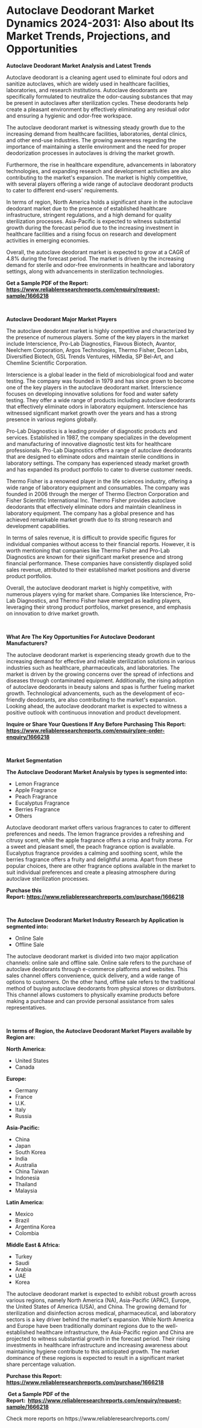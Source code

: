 <p><h1>Autoclave Deodorant Market Dynamics 2024-2031: Also about Its Market Trends, Projections, and Opportunities</h1></p><p><strong>Autoclave Deodorant Market Analysis and Latest Trends</strong></p>
<p><p>Autoclave deodorant is a cleaning agent used to eliminate foul odors and sanitize autoclaves, which are widely used in healthcare facilities, laboratories, and research institutions. Autoclave deodorants are specifically formulated to neutralize the odor-causing substances that may be present in autoclaves after sterilization cycles. These deodorants help create a pleasant environment by effectively eliminating any residual odor and ensuring a hygienic and odor-free workspace.</p><p>The autoclave deodorant market is witnessing steady growth due to the increasing demand from healthcare facilities, laboratories, dental clinics, and other end-use industries. The growing awareness regarding the importance of maintaining a sterile environment and the need for proper deodorization processes in autoclaves is driving the market growth.</p><p>Furthermore, the rise in healthcare expenditure, advancements in laboratory technologies, and expanding research and development activities are also contributing to the market's expansion. The market is highly competitive, with several players offering a wide range of autoclave deodorant products to cater to different end-users' requirements.</p><p>In terms of region, North America holds a significant share in the autoclave deodorant market due to the presence of established healthcare infrastructure, stringent regulations, and a high demand for quality sterilization processes. Asia-Pacific is expected to witness substantial growth during the forecast period due to the increasing investment in healthcare facilities and a rising focus on research and development activities in emerging economies.</p><p>Overall, the autoclave deodorant market is expected to grow at a CAGR of 4.8% during the forecast period. The market is driven by the increasing demand for sterile and odor-free environments in healthcare and laboratory settings, along with advancements in sterilization technologies.</p></p>
<p><strong>Get a Sample PDF of the Report:&nbsp; <a href="https://www.reliableresearchreports.com/enquiry/request-sample/1666218">https://www.reliableresearchreports.com/enquiry/request-sample/1666218</a></strong></p>
<p>&nbsp;</p>
<p><strong>Autoclave Deodorant Major Market Players</strong></p>
<p><p>The autoclave deodorant market is highly competitive and characterized by the presence of numerous players. Some of the key players in the market include Interscience, Pro-Lab Diagnostics, Flavous Biotech, Avantor, Neelchem Corporation, Argos Technologies, Thermo Fisher, Decon Labs, Diversified Biotech, GSL Trends Ventures, HiMedia, SP Bel-Art, and Chemline Scientific Corporation.</p><p>Interscience is a global leader in the field of microbiological food and water testing. The company was founded in 1979 and has since grown to become one of the key players in the autoclave deodorant market. Interscience focuses on developing innovative solutions for food and water safety testing. They offer a wide range of products including autoclave deodorants that effectively eliminate odors in laboratory equipment. Interscience has witnessed significant market growth over the years and has a strong presence in various regions globally.</p><p>Pro-Lab Diagnostics is a leading provider of diagnostic products and services. Established in 1987, the company specializes in the development and manufacturing of innovative diagnostic test kits for healthcare professionals. Pro-Lab Diagnostics offers a range of autoclave deodorants that are designed to eliminate odors and maintain sterile conditions in laboratory settings. The company has experienced steady market growth and has expanded its product portfolio to cater to diverse customer needs.</p><p>Thermo Fisher is a renowned player in the life sciences industry, offering a wide range of laboratory equipment and consumables. The company was founded in 2006 through the merger of Thermo Electron Corporation and Fisher Scientific International Inc. Thermo Fisher provides autoclave deodorants that effectively eliminate odors and maintain cleanliness in laboratory equipment. The company has a global presence and has achieved remarkable market growth due to its strong research and development capabilities.</p><p>In terms of sales revenue, it is difficult to provide specific figures for individual companies without access to their financial reports. However, it is worth mentioning that companies like Thermo Fisher and Pro-Lab Diagnostics are known for their significant market presence and strong financial performance. These companies have consistently displayed solid sales revenue, attributed to their established market positions and diverse product portfolios.</p><p>Overall, the autoclave deodorant market is highly competitive, with numerous players vying for market share. Companies like Interscience, Pro-Lab Diagnostics, and Thermo Fisher have emerged as leading players, leveraging their strong product portfolios, market presence, and emphasis on innovation to drive market growth.</p></p>
<p>&nbsp;</p>
<p><strong>What Are The Key Opportunities For Autoclave Deodorant Manufacturers?</strong></p>
<p><p>The autoclave deodorant market is experiencing steady growth due to the increasing demand for effective and reliable sterilization solutions in various industries such as healthcare, pharmaceuticals, and laboratories. The market is driven by the growing concerns over the spread of infections and diseases through contaminated equipment. Additionally, the rising adoption of autoclave deodorants in beauty salons and spas is further fueling market growth. Technological advancements, such as the development of eco-friendly deodorants, are also contributing to the market's expansion. Looking ahead, the autoclave deodorant market is expected to witness a positive outlook with continuous innovation and product development.</p></p>
<p><strong>Inquire or Share Your Questions If Any Before Purchasing This Report: <a href="https://www.reliableresearchreports.com/enquiry/pre-order-enquiry/1666218">https://www.reliableresearchreports.com/enquiry/pre-order-enquiry/1666218</a></strong></p>
<p>&nbsp;</p>
<p><strong>Market Segmentation</strong></p>
<p><strong>The Autoclave Deodorant Market Analysis by types is segmented into:</strong></p>
<p><ul><li>Lemon Fragrance</li><li>Apple Fragrance</li><li>Peach Fragrance</li><li>Eucalyptus Fragrance</li><li>Berries Fragrance</li><li>Others</li></ul></p>
<p><p>Autoclave deodorant market offers various fragrances to cater to different preferences and needs. The lemon fragrance provides a refreshing and citrusy scent, while the apple fragrance offers a crisp and fruity aroma. For a sweet and pleasant smell, the peach fragrance option is available. Eucalyptus fragrance provides a calming and soothing scent, while the berries fragrance offers a fruity and delightful aroma. Apart from these popular choices, there are other fragrance options available in the market to suit individual preferences and create a pleasing atmosphere during autoclave sterilization processes.</p></p>
<p><strong>Purchase this Report:&nbsp;<a href="https://www.reliableresearchreports.com/purchase/1666218">https://www.reliableresearchreports.com/purchase/1666218</a></strong></p>
<p>&nbsp;</p>
<p><strong>The Autoclave Deodorant Market Industry Research by Application is segmented into:</strong></p>
<p><ul><li>Online Sale</li><li>Offline Sale</li></ul></p>
<p><p>The autoclave deodorant market is divided into two major application channels: online sale and offline sale. Online sale refers to the purchase of autoclave deodorants through e-commerce platforms and websites. This sales channel offers convenience, quick delivery, and a wide range of options to customers. On the other hand, offline sale refers to the traditional method of buying autoclave deodorants from physical stores or distributors. This channel allows customers to physically examine products before making a purchase and can provide personal assistance from sales representatives.</p></p>
<p>&nbsp;</p>
<p><strong>In terms of Region, the Autoclave Deodorant Market Players available by Region are:</strong></p>
<p>
    <p> <strong> North America: </strong>
        <ul>
            <li>United States</li>
            <li>Canada</li>
        </ul>
        </p> 
    <p> <strong> Europe: </strong>
        <ul>
            <li>Germany</li>
            <li>France</li>
            <li>U.K.</li>
            <li>Italy</li>
            <li>Russia</li>
        </ul>
        </p> 
    <p> <strong> Asia-Pacific: </strong>
        <ul>
            <li>China</li>
            <li>Japan</li>
            <li>South Korea</li>
            <li>India</li>
            <li>Australia</li>
            <li>China Taiwan</li>
            <li>Indonesia</li>
            <li>Thailand</li>
            <li>Malaysia</li>
        </ul>
        </p> 
    <p> <strong> Latin America: </strong>
        <ul>
            <li>Mexico</li>
            <li>Brazil</li>
            <li>Argentina Korea</li>
            <li>Colombia</li>
        </ul>
        </p> 
    <p> <strong> Middle East & Africa: </strong>
        <ul>
            <li>Turkey</li>
            <li>Saudi</li>
            <li>Arabia</li>
            <li>UAE</li>
            <li>Korea</li>
        </ul>
    </p>
    </p>
<p><p>The autoclave deodorant market is expected to exhibit robust growth across various regions, namely North America (NA), Asia-Pacific (APAC), Europe, the United States of America (USA), and China. The growing demand for sterilization and disinfection across medical, pharmaceutical, and laboratory sectors is a key driver behind the market's expansion. While North America and Europe have been traditionally dominant regions due to the well-established healthcare infrastructure, the Asia-Pacific region and China are projected to witness substantial growth in the forecast period. Their rising investments in healthcare infrastructure and increasing awareness about maintaining hygiene contribute to this anticipated growth. The market dominance of these regions is expected to result in a significant market share percentage valuation.</p></p>
<p><strong>Purchase this Report: <a href="https://www.reliableresearchreports.com/purchase/1666218">https://www.reliableresearchreports.com/purchase/1666218</a></strong></p>
<p>&nbsp;<strong>Get a Sample PDF of the Report:&nbsp;&nbsp;<a href="https://www.reliableresearchreports.com/enquiry/request-sample/1666218">https://www.reliableresearchreports.com/enquiry/request-sample/1666218</a></strong></p>
<p><strong></strong></p>
<p>Check more reports on https://www.reliableresearchreports.com/</p>